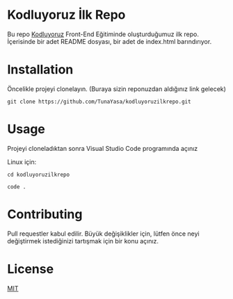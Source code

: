 # Kodluyoruz İlk Repo
Bu repo [Kodluyoruz](https://kodluyoruz.org/) Front-End Eğitiminde oluşturduğumuz ilk repo. İçerisinde bir adet README dosyası, bir adet de index.html barındırıyor.

# Installation

Öncelikle projeyi clonelayın. (Buraya sizin reponuzdan aldığınız link gelecek)

`git clone https://github.com/TunaYasa/kodluyoruzilkrepo.git`

# Usage

Projeyi cloneladıktan sonra Visual Studio Code programında açınız

Linux için:

`cd kodluyoruzilkrepo`

`code .`

# Contributing

Pull requestler kabul edilir. Büyük değişiklikler için, lütfen önce neyi değiştirmek istediğinizi tartışmak için bir konu açınız.

# License

[MIT](https://www.mit.edu/)
